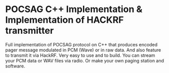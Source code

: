 # POCSAG C++ Implementation & Implementation of HACKRF transmitter
Full implementation of POCSAG protocol on C++ that produces encoded pager message modulated in PCM (Wave) or in raw data. And also feature to transmit it via HackRF. Very easy to use and to build. 
You can stream your PCM data or WAV files via radio. Or make your own paging station and software.